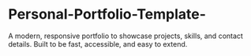 # Personal-Portfolio-Template-
A modern, responsive portfolio to showcase projects, skills, and contact details. Built to be fast, accessible, and easy to extend.
